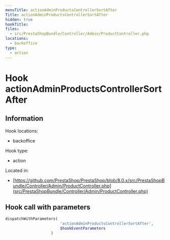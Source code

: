 ```yaml
---
menuTitle: actionAdminProductsControllerSortAfter
Title: actionAdminProductsControllerSortAfter
hidden: true
hookTitle: 
files:
  - src/PrestaShopBundle/Controller/Admin/ProductController.php
locations:
  - backoffice
type:
  - action
---
```


# Hook actionAdminProductsControllerSortAfter

## Information

Hook locations: 
  - backoffice

Hook type: 
  - action

Located in: 
  - [https://github.com/PrestaShop/PrestaShop/blob/8.0.x/src/PrestaShopBundle/Controller/Admin/ProductController.php](src/PrestaShopBundle/Controller/Admin/ProductController.php)

## Hook call with parameters

```php
dispatchWithParameters(
                        'actionAdminProductsControllerSortAfter',
                        $hookEventParameters
                    )
```